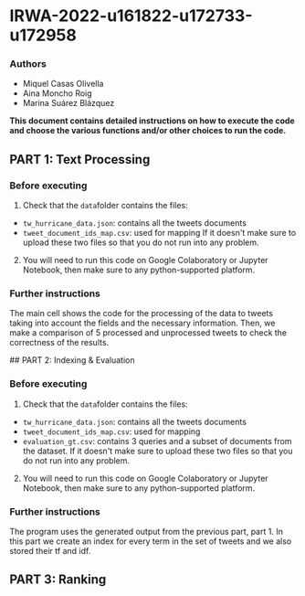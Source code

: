 # IRWA-2022-u161822-u172733-u172958

### Authors

- Miquel Casas Olivella
- Aina Moncho Roig
- Marina Suárez Blázquez

**This document contains detailed instructions on how to execute the code and choose the various functions and/or other choices to run the code.**


## PART 1: Text Processing

### Before executing
1. Check that the `data`folder contains the files:
- `tw_hurricane_data.json`: contains all the tweets documents
- `tweet_document_ids_map.csv`: used for mapping
If it doesn't make sure to upload these two files so that you do not run into any problem.
2. You will need to run this code on Google Colaboratory or Jupyter Notebook, then make sure to any python-supported platform.

### Further instructions
The main cell shows the code for the processing of the data to tweets taking into account the fields and the necessary information. Then, we make a comparison of 5 processed and unprocessed tweets to check the correctness of the results.




## PART 2: Indexing & Evaluation

### Before executing
1. Check that the `data`folder contains the files:
- `tw_hurricane_data.json`: contains all the tweets documents
- `tweet_document_ids_map.csv`: used for mapping
- `evaluation_gt.csv`: contains 3 queries and a subset of documents from the dataset.
If it doesn't make sure to upload these two files so that you do not run into any problem.
2. You will need to run this code on Google Colaboratory or Jupyter Notebook, then make sure to any python-supported platform.

### Further instructions
The program uses the generated output from the previous part, part 1. In this part we create an index for every term in the set of tweets and we also stored their tf and idf. 




## PART 3: Ranking
